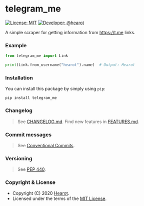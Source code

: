 # telegram_me

[![License: MIT](https://img.shields.io/badge/License-MIT-red.svg)](./LICENSE) [![Developer: @hearot](https://img.shields.io/badge/Developer-@hearot-blue.svg)](https://t.me/hearot)

A simple scraper for getting information from https://t.me links.

### Example

```python
from telegram_me import Link

print(Link.from_username("hearot").name)  # Output: Hearot
```

### Installation

You can install this package by simply using `pip`:

    pip install telegram_me

### Changelog

> See [CHANGELOG.md](./CHANGELOG.md).
> Find new features in [FEATURES.md](./FEATURES.md).

### Commit messages

> See [Conventional Commits](https://www.conventionalcommits.org).

### Versioning

> See [PEP 440](https://www.python.org/dev/peps/pep-0440/).

### Copyright & License

- Copyright (C) 2020 [Hearot](https://github.com/hearot).
- Licensed under the terms of the [MIT License](./LICENSE).
